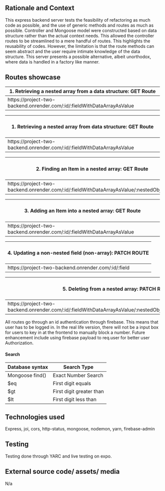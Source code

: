 <h2> Rationale and Context </h2>
This express backend server tests the feasibility of refactoring as much code as possible, and the use of generic methods and routes as much as possible. Controller and Mongoose model were constructed based on data structure rather than the actual context needs. This allowed the controller routes to be streamlined to a mere handful of routes. This highlights the reusability of codes. However, the limitation is that the route methods can seem abstract and the user require intimate knowledge of the data structure. This server presents a possible alternative, albeit unorthodox, where data is handled in a factory like manner.

<h2> Routes showcase </h2>

| 1. Retrieving a nested array from a data structure: GET Route |
| --------------------------------------------------------- |
| https://<span></span>project-two-backend.onrender.com/:id/:fieldWithDataArrayAsValue |

<table>
  <thead>
    <tr>
      <th><h4> 1. Retrieving a nested array from data structure: GET Route </h4> </th>
    </tr>
  </thead>
  <tbody>
    <tr>
      <td>
        https://<span></span>project-two-backend.onrender.com/:id/:fieldWithDataArrayAsValue
      </td>
    </tr>    
  </tbody>
</table>

<table>
  <thead>
    <tr>
      <th><h4> 2. Finding an Item in a nested array: GET Route</h4> </th>
    </tr>
  </thead>
  <tbody>
    <tr>
      <td>
        https://<span></span>project-two-backend.onrender.com/:id/:fieldWithDataArrayAsValue/:nestedObjectKey
      </td>
    </tr>    
  </tbody>
</table>


<table>
  <thead>
    <tr>
      <th><h4> 3. Adding an Item into a nested array: GET Route</h4> </th>
    </tr>
  </thead>
  <tbody>
    <tr>
      <td>
        https://<span></span>project-two-backend.onrender.com/:id/:fieldWithDataArrayAsValue
      </td>
    </tr>    
  </tbody>
</table>

<table>
  <thead>
    <tr>
      <th><h4> 4. Updating a non-nested field (non-array): PATCH ROUTE</h4> </th>
    </tr>
  </thead>
  <tbody>
    <tr>
      <td>
        https://<span></span>project-two-backend.onrender.com/:id/:field
      </td>
    </tr>    
  </tbody>
</table>

<table>
  <thead>
    <tr>
      <th><h4> 5. Deleting from a nested array: PATCH Route </h4></th>
    </tr>
  </thead>
  <tbody>
    <tr>
      <td>
        https://<span></span>project-two-backend.onrender.com/:id/:fieldWithDataArrayAsValue/:nestedObjectKey/:itemMatchCondition
      </td>
    </tr>    
  </tbody>
</table>

All routes go through an id authentication through firebase. This means that user has to be logged in. In the real life version, there will not be a input box for users to key in at the frontend to manually block a number. Future enhancement include using firebase payload to req.user for better user Authorization.

<h4> Search </h4>

<table>
  <thead>
    <tr>
      <th>Database syntax</th>
      <th>Search Type</th>
    </tr>
  </thead>
  <tbody>
    <tr>
      <td>Mongoose find()</td>
      <td>Exact Number Search</td>
    </tr>
    <tr>
      <td>$eq</td>
      <td>First digit equals</td>
    </tr>
    <tr>
      <td>$gt</td>
      <td>First digit greater than</td>
    </tr>
    <tr>
      <td>$lt</td>
      <td>First digit less than</td>
    </tr>
  </tbody>
</table>

<H2> Technologies used </H2>

Express, joi, cors, http-status, mongoose, nodemon, yarn, firebase-admin

<H2> Testing </H2>

Testing done through YARC and live testing on expo.

<h2> External source code/ assets/ media </h2>

N/a
